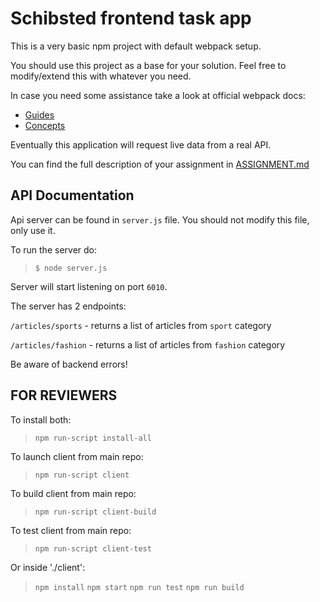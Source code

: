 # Schibsted frontend task app

This is a very basic npm project with default webpack setup.

You should use this project as a base for your solution.
Feel free to modify/extend this with whatever you need.

In case you need some assistance take a look at official webpack docs:
 - [Guides](https://webpack.js.org/guides/) 
 - [Concepts](https://webpack.js.org/concepts/)

Eventually this application will request live data from a real API.

You can find the full description of your assignment in [ASSIGNMENT.md](ASSIGNMENT.md)

## API Documentation
Api server can be found in `server.js` file. You should not modify this file, only use it.

To run the server do:
> `$ node server.js`

Server will start listening on port `6010`.

The server has 2 endpoints:

`/articles/sports` - returns a list of articles from `sport` category

`/articles/fashion` - returns a list of articles from `fashion` category

Be aware of backend errors!

## FOR REVIEWERS

To install both:
> `npm run-script install-all`

To launch client from main repo:
> `npm run-script client`

To build client from main repo:
> `npm run-script client-build`

To test client from main repo:
> `npm run-script client-test`

Or inside './client':

> `npm install`
> `npm start`
> `npm run test`
> `npm run build`